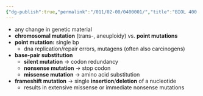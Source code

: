 ```yaml
---
{"dg-publish":true,"permalink":"/011/02-00/0400001/","title":"BIOL 400 — Genetic Mutations","tags":["BIOL400"],"noteIcon":"fallback","created":"2024-09-26T13:45:04.146-07:00","updated":"2024-09-26T15:28:02.508-07:00"}
---
```


- any change in genetic material
- **chromosomal mutation** (trans-, aneuploidy) vs. **point mutations**
- **point mutation:** single bp
    - dna replication/repair errors, mutagens (often also carcinogens)
- **base-pair substitution**
    - **silent mutation** → codon redundancy
    - **nonsense mutation** → stop codon
    - **missense mutation** → amino acid substitution
- **frameshift mutation** → single **insertion**/**deletion** of a nucleotide
    - results in extensive missense or immediate nonsense mutations